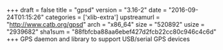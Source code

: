 +++
draft = false
title = "gpsd"
version = "3.16-2"
date = "2016-09-24T01:15:26"
categories = ['xlib-extra']
upstreamurl = "http://www.catb.org/gpsd"
arch = "x86_64"
size = "520892"
usize = "2939682"
sha1sum = "88fbfcba88aa6ebef427d2fcb22cc80c946c4c6d"
+++
GPS daemon and library to support USB/serial GPS devices
